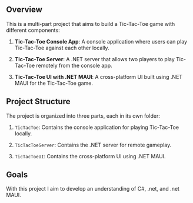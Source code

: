 ## Overview

This is a multi-part project that aims to build a Tic-Tac-Toe game with different components:

1. **Tic-Tac-Toe Console App**: A console application where users can play Tic-Tac-Toe against each other locally.

2. **Tic-Tac-Toe Server**: A .NET server that allows two players to play Tic-Tac-Toe remotely from the console app.

3. **Tic-Tac-Toe UI with .NET MAUI**: A cross-platform UI built using .NET MAUI for the Tic-Tac-Toe game.

## Project Structure

The project is organized into three parts, each in its own folder:

1. `TicTacToe`: Contains the console application for playing Tic-Tac-Toe locally.

2. `TicTacToeServer`: Contains the .NET server for remote gameplay.

3. `TicTacToeUI`: Contains the cross-platform UI using .NET MAUI.

## Goals

With this project I aim to develop an understanding of C#, .net, and .net MAUI.
